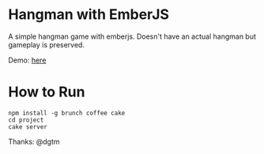 # Hangman with EmberJS

A simple hangman game with emberjs. Doesn't have an actual hangman but gameplay is preserved.

Demo: [here](https://github.com/RohitRox/hangman-with-ember)

# How to Run

```
npm install -g brunch coffee cake
cd project
cake server
```

Thanks:
@dgtm
